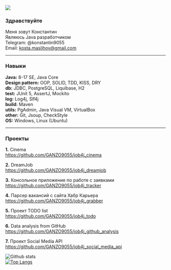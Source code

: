 ![](https://komarev.com/ghpvc/?username=GANZO9055) <br>

<h3>Здравствуйте</h3> 

Меня зовут Константин<br>
Являюсь Java разработчиком<br>
Telegram: @konstantin9055<br>
Email: kosta.maslihov@gmail.com<br>

-----------

<h3>Навыки</h3> 

**Java:** 8-17 SE, Java Core <br>
**Design pattern:** OOP, SOLID, TDD, KISS, DRY <br>
**db:** JDBC, PostgreSQL, Liquibase, H2 <br>
**test:** JUnit 5, AssertJ, Mockito <br>
**log:** Log4j, Slf4j <br>
**build:** Maven <br>
**utils:** PgAdmin, Java Visual VM, VirtualBox <br>
**other:** Git, Jsoup, СheckStyle <br>
**OS:** Windows, Linux (Ubuntu) <br>

-----------

<h3>Проекты</h3>

**1.** Cinema <br>
https://github.com/GANZO9055/job4j_cinema <br>

**2.** DreamJob <br>
https://github.com/GANZO9055/job4j_dreamjob <br>

**3.** Консольное приложение по работе с заявками <br>
https://github.com/GANZO9055/job4j_tracker

**4.** Парсер вакансий с сайта Хабр Карьера <br>
https://github.com/GANZO9055/job4j_grabber

**5.** Проект TODO list <br>
https://github.com/GANZO9055/job4j_todo

**6.** Data analysis from GitHub <br>
https://github.com/GANZO9055/job4j_github_analysis

**7.** Проект Social Media API <br>
https://github.com/GANZO9055/job4j_social_media_api 

![Github stats](https://github-readme-stats.vercel.app/api?username=GANZO9055&hide=stars,prs,issues,contribs) <br>
[![Top Langs](https://github-readme-stats.vercel.app/api/top-langs/?username=GANZO9055&layout=compact)](https://github.com/ShamRail/github-readme-stats)
